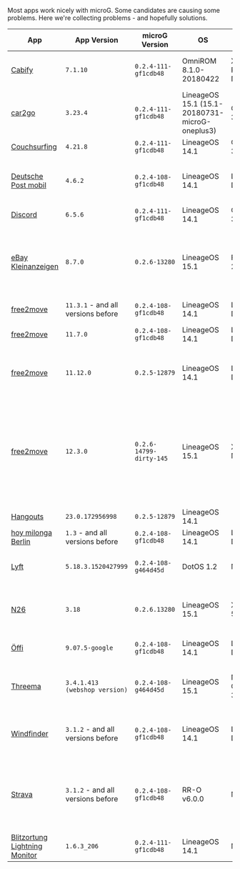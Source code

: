 Most apps work nicely with microG. Some candidates are causing some problems. Here we're collecting problems - and hopefully solutions.


| App                        | App Version     | microG Version       | OS             | Phone      | &nbsp;&nbsp;&nbsp;&nbsp;&nbsp;&nbsp;&nbsp;&nbsp;&nbsp;&nbsp;&nbsp;&nbsp;&nbsp;&nbsp;&nbsp;&nbsp;&nbsp;Problem&nbsp;&nbsp;&nbsp;&nbsp;&nbsp;&nbsp;&nbsp;&nbsp;&nbsp;&nbsp;&nbsp;&nbsp;&nbsp;&nbsp;&nbsp;&nbsp;&nbsp; | Workaround | Usable | Related issue |
|----------------------------|-----------------|----------------------|----------------|------------|---------|------------|--------|---------------|
| [Cabify][cabify]         | `7.1.10`        | `0.2.4-111-gf1cdb48` | OmniROM  8.1.0-20180422 | Xiaomi Redmi Note 4 | crashes with NullPointerException (right after selecting a pickup address) | | :warning: | [525][cabify-issue] | |
| [car2go][car2go]         | `3.23.4`        | `0.2.4-111-gf1cdb48` | LineageOS 15.1 (15.1-20180731-microG-oneplus3) | OnePlus 3T | Requires update of Google Play Services | :heavy_check_mark: fixed with v0.2.6.13280 | :warning: | [590][car2go-issue] | |
| [Couchsurfing][cs]         | `4.21.8`        | `0.2.4-111-gf1cdb48` | LineageOS 14.1 | OnePlus 3T | 'Hangout' feature doesn't work | | :warning: | [349][cs-issue] | |
| [Deutsche Post mobil][dpm] | `4.6.2`         | `0.2.4-108-gf1cdb48` | LineageOS 14.1 | LG G3 D722 | service stations are not displayed around phone location, crashes when a search by post code or street name is carried out | | :warning: | |
| [Discord][discord] | `6.5.6`         | `0.2.4-111-gf1cdb48` | LineageOS 14.1 | OnePlus 3T | Does not register for push notifications | | :warning: | [540][discord-issue] |
| [eBay Kleinanzeigen][ebaykleinanzeigen] | `8.7.0`         | `0.2.6-13280` | LineageOS 15.1 | Fairphone 2 | Does not register for push notifications | Downgrade to App version 7.3.1 and it will register, but notifications will be unreliable | | [540][discord-issue] |
| [free2move][free2move]              | `11.3.1` - and all versions before | `0.2.4-108-gf1cdb48` | LineageOS 14.1 | LG G3 D722 |map display gets crazy after some usage|  | :warning: | [406](https://github.com/microg/android_packages_apps_GmsCore/issues/406) |
| [free2move][free2move]              | `11.7.0` | `0.2.4-108-gf1cdb48` | LineageOS 14.1 | LG G3 D722 |app crashes when verhicle on the map is tapped| downgrade to 11.3.1 or below | :warning: | [406 persists](https://github.com/microg/android_packages_apps_GmsCore/issues/406) |
| [free2move][free2move]              | `11.12.0` | `0.2.5-12879` | LineageOS 14.1 | LG G3 D722 |vehicles on the map are not displayed|  | issue 406 (mentioned above) does no longer exist (: |
| [free2move][free2move]              | `12.3.0` | `0.2.6-14799-dirty-145` | LineageOS 15.1 | Xiaomi Mi6 |Sometimes vehicles on the map are not displayed| Workaround 1: Restart the App sometimes - Workaround 2: Open Google Maps and locate yourself with GPS, then reopen Free2Move | |
| [Hangouts][hangouts] | `23.0.172956998` | `0.2.5-12879` | LineageOS 14.1 | | crashes on startup | [workaround](https://github.com/microg/android_packages_apps_GmsCore/issues/72#issuecomment-303714674) | | [72](https://github.com/microg/android_packages_apps_GmsCore/issues/72) |
| [hoy milonga Berlin][hoy milonga Berlin] | `1.3` - and all versions before | `0.2.4-108-gf1cdb48` | LineageOS 14.1 | LG G3 D722 |crashes when "show map" icon is tapped|  | minor issue |  |
| [Lyft][lyft]         | `5.18.3.1520427999`        | `0.2.4-108-g464d45d` | DotOS 1.2 | Moto G5 | Display of map has issues, choosing a destination doesn't work at all without a workaround | [workaround](https://github.com/microg/android_packages_apps_GmsCore/issues/207#issuecomment-299622678) | :warning: | [207](https://github.com/microg/android_packages_apps_GmsCore/issues/207) |  
| [N26][n26]         | `3.18`        | `0.2.6.13280` | LineageOS 15.1 | Xiaomi Mi 5 gemini | No push notifications, app doesn't even register with GMS, issue 507 author got it fixed randomly but no proper solution was offered | [workaround] | :warning: | [507](https://github.com/microg/android_packages_apps_GmsCore/issues/507) |  
| [Öffi][oeffi]              | `9.07.5-google` | `0.2.4-108-gf1cdb48` | LineageOS 14.1 | LG G3 D722 |     will not install    | flash mapAPI v1 before installing | :heavy_check_mark: | |
| [Threema][Threema] | `3.4.1.413 (webshop version)` | `0.2.4-108-g464d45d` | LineageOS 15.1 | Nexus 5x, OnePlus 3T | does not register with GCM for push notifications; push token cannot be reset either, so push notifications do not work | use polling at the expense of battery consumption | :heavy_check_mark: fixed with microG v0.2.613280 | [509](https://github.com/microg/android_packages_apps_GmsCore/issues/509), [502](https://github.com/microg/android_packages_apps_GmsCore/issues/502), [439](https://github.com/microg/android_packages_apps_GmsCore/issues/439) |
| [Windfinder][Windfinder] | `3.1.2` - and all versions before | `0.2.4-108-gf1cdb48` | LineageOS 14.1 | LG G3 D722 |does not deliver map contents, only background map, but not map overlay, containing the wind force info e.g.  |  | minor issue |  |
| [Strava][Strava] | `3.1.2` - and all versions before | `0.2.4-108-gf1cdb48` | RR-O v6.0.0 | Moto G5 | Refuses to start as Google Maps is not detected, though there is a workaround  | Add a strava widget to your home screen, tapping that allows you into the Strava app | :warning:  | |
| [Blitzortung Lightning Monitor][bo-android]              | `1.6.3_206` | `0.2.4-111-gf1cdb48` | LineageOS 14.1 | Moto G3 |     will not install, not show map    | flash mapAPI v1 before installing |  | |

[cabify]: https://play.google.com/store/apps/details?id=com.cabify.rider
[cabify-issue]: https://github.com/microg/android_packages_apps_GmsCore/issues/525
[car2go]: https://play.google.com/store/apps/details?id=com.car2go
[car2go-issue]: https://github.com/microg/android_packages_apps_GmsCore/issues/590
[oeffi]: https://play.google.com/store/apps/details?id=de.schildbach.oeffi
[dpm]: https://play.google.com/store/apps/details?id=de.deutschepost.postmobil
[discord]: https://play.google.com/store/apps/details?id=com.discord
[discord-issue]: https://github.com/microg/android_packages_apps_GmsCore/issues/540
[cs]: https://play.google.com/store/apps/details?id=com.couchsurfing.mobile.android
[cs-issue]: https://github.com/microg/android_packages_apps_GmsCore/issues/349
[free2move]: https://play.google.com/store/apps/details?id=com.ghm.carjump
[hangouts]: https://play.google.com/store/apps/details?id=com.google.android.talk
[hoy milonga berlin]: https://play.google.com/store/apps/details?id=com.hoy.berlin&hl=de
[Windfinder]: https://play.google.com/store/apps/details?id=com.studioeleven.windfinder
[Threema]: https://threema.ch/en
[Lyft]: https://play.google.com/store/apps/details?id=me.lyft.android&hl=de
[Strava]: https://play.google.com/store/apps/details?id=com.strava
[N26]: https://play.google.com/store/apps/details?id=de.number26.android
[bo-android]: https://play.google.com/store/apps/details?id=org.blitzortung.android.app
[ebaykleinanzeigen]: https://play.google.com/store/apps/details?id=com.ebay.kleinanzeigen